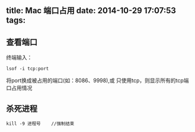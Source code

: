 title: Mac 端口占用
date: 2014-10-29 17:07:53
tags:
---
## 查看端口
终端输入：
```
lsof -i tcp:port
```
将port换成被占用的端口(如：8086、9998),或 只使用tcp，则显示所有的tcp端口占用情况

## 杀死进程
```
kill -9 进程号    //强制结束
```
